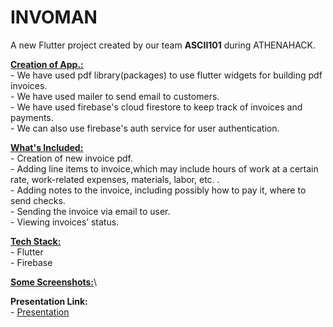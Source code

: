 # INVOMAN

A new Flutter project created by our team **ASCII101** during ATHENAHACK.

**<u>Creation of App.:</u>**\
    - We have used pdf library(packages) to use flutter widgets for building pdf invoices.\
    - We have used mailer to send email to customers.\
    - We have used firebase's cloud firestore to keep track of invoices and payments.\
    - We can also use firebase's auth service for user authentication.


**<u>What's Included:</u>**\
    - Creation of new invoice pdf.\
    - Adding line items to invoice,which may include hours of work at a certain rate, work-related   expenses, materials, labor, etc. .\
    - Adding notes to the invoice, including possibly how to pay it, where to send checks.\
    - Sending the invoice via email to user.\
    - Viewing invoices’ status.


**<u>Tech Stack:</u>**\
    - Flutter\
    - Firebase



**<u>Some Screenshots:</u>**\
    

**Presentation Link:**\
    - [Presentation](https://docs.google.com/presentation/d/19_yBAu8rmiWYGM4KKtSX-XbPjtffo2BDWNlMQaviepg/edit#slide=id.g35f391192_00)

